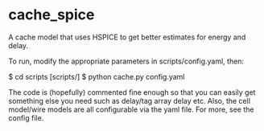 cache_spice
===========

A cache model that uses HSPICE to get better estimates for energy and delay.

To run, modify the appropriate parameters in scripts/config.yaml, then:

$ cd scripts
[scripts/] $ python cache.py config.yaml

The code is (hopefully) commented fine enough so that you can easily get something else you need such as delay/tag array delay etc. Also, the cell model/wire models are all configurable via the yaml file. For more, see the config file.
